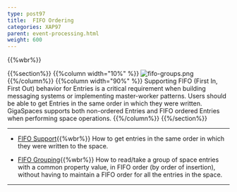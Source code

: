 ```yaml
---
type: post97
title:  FIFO Ordering
categories: XAP97
parent: event-processing.html
weight: 600
---
```


{{%wbr%}}

{{%section%}}
{{%column width="10%" %}}
![fifo-groups.png](/attachment_files/subject/fifo-groups.png)
{{%/column%}}
{{%column width="90%" %}}
Supporting FIFO (First In, First Out) behavior for Entries is a critical requirement when building messaging systems or implementing master-worker patterns. Users should be able to get Entries in the same order in which they were written. GigaSpaces supports both non-ordered Entries and FIFO ordered Entries when performing space operations.
{{%/column%}}
{{%/section%}}

<hr/>

- [FIFO Support](./fifo-support.html){{%wbr%}}
How to get entries in the same order in which they were written to the space.

- [FIFO Grouping](./fifo-grouping.html){{%wbr%}}
How to read/take a group of space entries with a common property value, in FIFO order (by order of insertion), without having to maintain a FIFO order for all the entries in the space.
<hr/>

